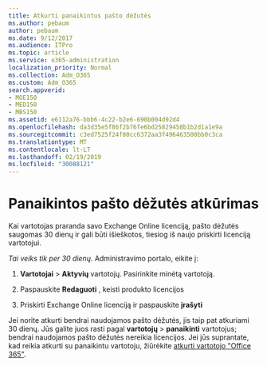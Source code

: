 ```yaml
---
title: Atkurti panaikintus pašto dėžutės
ms.author: pebaum
author: pebaum
ms.date: 9/12/2017
ms.audience: ITPro
ms.topic: article
ms.service: o365-administration
localization_priority: Normal
ms.collection: Adm_O365
ms.custom: Adm_O365
search.appverid:
- MOE150
- MED150
- MBS150
ms.assetid: e6112a76-bbb6-4c22-b2e6-690b004d92d4
ms.openlocfilehash: da3d35e5f86f2b76fe6bd25829458b1b2d1a1e9a
ms.sourcegitcommit: c3ed7525f24f80cc6372aa3f496463500bb0c3ca
ms.translationtype: MT
ms.contentlocale: lt-LT
ms.lasthandoff: 02/19/2019
ms.locfileid: "30088121"
---
```

# <a name="restore-a-deleted-mailbox"></a>Panaikintos pašto dėžutės atkūrimas

Kai vartotojas praranda savo Exchange Online licenciją, pašto dėžutės saugomas 30 dienų ir gali būti išieškotos, tiesiog iš naujo priskirti licenciją vartotojui.
  
 *Tai veiks tik per 30 dienų.*  Administravimo portalo, eikite į: 
  
1. **Vartotojai** \> **Aktyvių** vartotojų. Pasirinkite minėtą vartotoją. 
    
2. Paspauskite **Redaguoti** , keisti produkto licencijos 
    
3. Priskirti Exchange Online licenciją ir paspauskite **įrašyti**
    
Jei norite atkurti bendrai naudojamos pašto dėžutės, jis taip pat atkuriami 30 dienų. Jūs galite juos rasti pagal **vartotojų** \> **panaikinti** vartotojus; bendrai naudojamos pašto dėžutės nereikia licencijos. Jei jūs suprantate, kad reikia atkurti su panaikintu vartotoju, žiūrėkite [atkurti vartotojo "Office 365"](https://docs.microsoft.com/en-us/office365/admin/add-users/restore-user).
  

